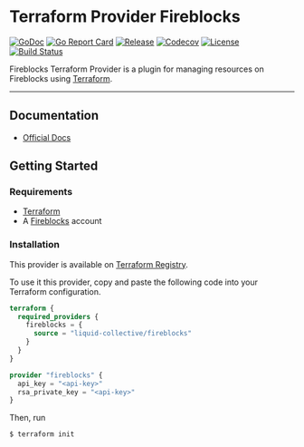 # Terraform Provider Fireblocks

[![GoDoc](https://pkg.go.dev/badge/github.com/liquid-collective/terraform-provider-fireblocks.svg)](https://pkg.go.dev/github.com/liquid-collective/terraform-provider-fireblocks)
[![Go Report Card](https://goreportcard.com/badge/github.com/liquid-collective/terraform-provider-fireblocks)](https://goreportcard.com/report/github.com/liquid-collective/terraform-provider-fireblocks)
[![Release](https://img.shields.io/github/v/release/liquid-collective/terraform-provider-fireblocks?logo=terraform&include_prereleases&style=flat-square)](https://github.com/liquid-collective/terraform-provider-fireblocks/releases)
[![Codecov](https://img.shields.io/codecov/c/github/liquid-collective/terraform-provider-fireblocks?logo=codecov&style=flat-square)](https://codecov.io/gh/liquid-collective/terraform-provider-fireblocks)
[![License](https://img.shields.io/github/license/liquid-collective/terraform-provider-fireblocks.svg?logo=fossa&style=flat-square)](https://github.com/liquid-collective/terraform-provider-fireblocks/blob/master/LICENSE)
[![Build Status](https://img.shields.io/github/workflow/status/liquid-collective/terraform-provider-fireblocks/Main/master?logo=github&style=flat-square)](https://github.com/liquid-collective/terraform-provider-fireblocks/actions?query=branch%3Amaster)

Fireblocks Terraform Provider is a plugin for managing resources on Fireblocks using
[Terraform](https://www.terraform.io/).

---

## Documentation

- [Official Docs](https://registry.terraform.io/providers/liquid-collective/fireblocks/latest/docs)

## Getting Started

### Requirements

- [Terraform](https://www.terraform.io/downloads)
- A [Fireblocks](https://fireblocks.com/) account

### Installation

This provider is available on [Terraform Registry](https://registry.terraform.io/). 

To use it this provider, copy and paste the following code into your Terraform configuration.

```terraform
terraform {
  required_providers {
    fireblocks = {
      source = "liquid-collective/fireblocks"
    }
  }
}

provider "fireblocks" {
  api_key = "<api-key>"
  rsa_private_key = "<api-key>"
}
```

Then, run 

```sh
$ terraform init
```
